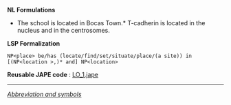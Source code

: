 __NL Formulations__ 



* The school is located in Bocas Town.* T-cadherin is located in the nucleus and in the centrosomes.


  

__LSP Formalization__ 




```
NP<place> be/has (locate/find/set/situate/place/(a site)) in [(NP<location >,)* and] NP<location>

```


__Reusable JAPE code__ 
 :
 [LO\_1.jape](../public/images/b/b8/LO_1.jape "LO 1.jape") 





---



_[Abbreviation and symbols](../../Community/LSPSymbols "Community:LSPSymbols")_